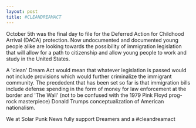 ```yaml
---
layout: post
title: #CLEANDREAMACT
---
```

October 5th was the final day to file for the Deferred Action for Childhood Arrival (DACA) protection. Now undocumented 
and documented young people alike are looking towards the possibility of immigration legislation that will allow for a path to
citizenship and allow young people to work and study in the United States. 

A 'clean' Dream Act would mean that whatever legislation is passed would not include provisions which would further criminalize
the immigrant community. The precdedent that has been set so far is that immigration bills include defense spending in the form 
of money for law enforcement at the border and 'The Wall' (not to be confused with the 1979 Pink Floyd prog-rock masterpiece)
Donald Trumps conceptualization of American nationalism.

We at Solar Punk News fully support Dreamers and a #cleandreamact
